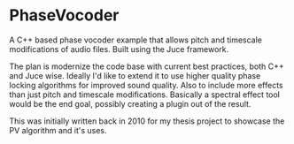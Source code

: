 # PhaseVocoder
A C++ based phase vocoder example that allows pitch and timescale modifications of audio files. Built using the Juce framework.

The plan is modernize the code base with current best practices, both C++ and Juce wise. 
Ideally I'd like to extend it to use higher quality phase locking algorithms for improved sound quality.
Also to include more effects than just pitch and timescale modifications.
Basically a spectral effect tool would be the end goal, possibly creating a plugin out of the result.

This was initially written back in 2010 for my thesis project to showcase the PV algorithm and it's uses.
